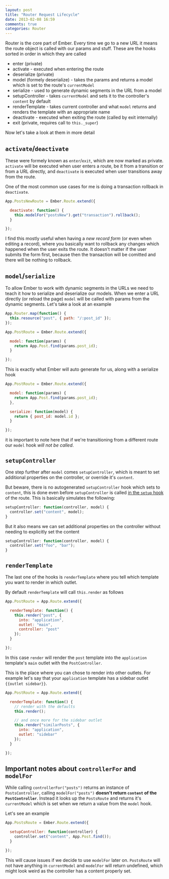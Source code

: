 ```yaml
---
layout: post
title: "Router Request Lifecycle"
date: 2013-02-08 16:59
comments: true
categories: Router
---
```


Router is the core part of Ember. Every time we go to a new URL it means
the
route object is called with our params and stuff. These are the hooks
sorted in order in which they are called

- enter (private)
- activate - executed when entering the route
- deserialize (private)
- model (formely deserialize) - takes the params and returns a model
  which is set to the route's `currentModel`
- serialize - used to generate dynamic segments in the URL from a model
- setupController - takes `currentModel` and sets it to the controller's
  `content` by default
- renderTemplate - takes current controller and what `model` returns and
  renders the template with an appropriate name
- deactivate - executed when exiting the route (called by exit
  internally)
- exit (private, requires call to `this._super`)

Now let's take a look at them in more detail

## `activate`/`deactivate`

These were formely known as `enter`/`exit`, which are now marked as
private. `activate` will be executed when user enters a route, be it
from a transition or from a URL directly, and `deactivate` is executed
when user transitions away from the route.

One of the most common use cases for me is doing a transaction rollback
in `deactivate`.

```javascript
App.PostsNewRoute = Ember.Route.extend({

  deactivate: function() {
    this.modelFor("postsNew").get("transaction").rollback();
  }

});
```

I find this mostly useful when having a _new record form_ (or even when
editing a record), where you basically want to rollback any changes
which happened when the user exits the route. It doesn't matter if the
user submits the form first, because then the transaction will be
comitted and there will be nothing to rollback.

## `model`/`serialize`

To allow Ember to work with dynamic segments in the URLs we need to
teach it how to serialize and deserialize our models. When we enter a
URL directly (or reload the page) `model` will be called with params
from the dynamic segments. Let's take a look at an example

```javascript
App.Router.map(function() {
  this.resource("post", { path: "/:post_id" });
});

App.PostRoute = Ember.Route.extend({

  model: function(params) {
    return App.Post.find(params.post_id);
  }

});
```

This is exactly what Ember will auto generate for us, along with a
serialize hook

```javascript
App.PostRoute = Ember.Route.extend({

  model: function(params) {
    return App.Post.find(params.post_id);
  },

  serialize: function(model) {
    return { post_id: model.id };
  }

});
```

it is important to note here that if we're transitioning from a
different route our `model` hook *will not be called*.

## `setupController`

One step further after `model` comes `setupController`, which is meant
to set additional properties on the controller, or override it's
`content`.

But beware, there is no autogenerated `setupController` hook which sets to `content`,
this is done even before `setupController` is called [in the `setup` hook](https://github.com/emberjs/ember.js/blob/master/packages/ember-routing/lib/system/route.js#L79-82) of the route. This is basically simulates the following:

```javascript
setupController: function(controller, model) {
  controller.set("content", model);
}
```

But it also means we can set additional properties on the controller
without needing to explicitly set the content

```javascript
setupController: function(controller, model) {
  controller.set("foo", "bar");
}
```

## `renderTemplate`

The last one of the hooks is `renderTemplate` where you tell which
template you want to render in which outlet.

By default `renderTemplate` will call `this.render` as follows

```javascript
App.PostRoute = App.Route.extend({

  renderTemplate: function() {
    this.render("post", {
      into: "application",
      outlet: "main",
      controller: "post"
    });
  }

});
```

In this case `render` will render the `post` template into the
`application` template's `main` outlet with the `PostController`.

This is the place where you can chose to render into other outlets. For
example let's say that your `application` template has a sidebar outlet
`{{outlet sidebar}}`.

```javascript
App.PostRoute = App.Route.extend({

  renderTemplate: function() {
    // render with the defaults
    this.render();

    // and once more for the sidebar outlet
    this.render("similarPosts", {
      into: "application",
      outlet: "sidebar"
    });
  }

});
```

## Important notes about `controllerFor` and `modelFor`

While calling `controllerFor("posts")` returns an instance of
`PostsController`, calling `modelFor("posts")` **doesn't return
`content`
of the `PostController`**. Instead it looks up the `PostsRoute` and
returns it's `currentModel` which is set when we return a value from the
`model` hook.

Let's see an example

```javascript
App.PostsRoute = Ember.Route.extend({

  setupController: function(controller) {
    controller.set("content", App.Post.find());
  }

});
```

This will cause issues if we decide to use `modelFor` later on.
`PostsRoute` will not have anything in `currentModel` and `modelFor`
will return undefined, which might look weird as the controller has a
content properly set.

